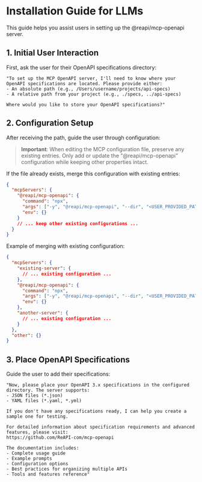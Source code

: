 # Installation Guide for LLMs

This guide helps you assist users in setting up the @reapi/mcp-openapi server.

## 1. Initial User Interaction

First, ask the user for their OpenAPI specifications directory:

```
"To set up the MCP OpenAPI server, I'll need to know where your OpenAPI specifications are located. Please provide either:
- An absolute path (e.g., /Users/username/projects/api-specs)
- A relative path from your project (e.g., ./specs, ../api-specs)

Where would you like to store your OpenAPI specifications?"
```

## 2. Configuration Setup

After receiving the path, guide the user through configuration:

> **Important**: When editing the MCP configuration file, preserve any existing entries. Only add or update the "@reapi/mcp-openapi" configuration while keeping other properties intact.

If the file already exists, merge this configuration with existing entries:

```json
{
  "mcpServers": {
    "@reapi/mcp-openapi": {
      "command": "npx",
      "args": ["-y", "@reapi/mcp-openapi", "--dir", "<USER_PROVIDED_PATH>"],
      "env": {}
    }
    // ... keep other existing configurations ...
  }
}
```

Example of merging with existing configuration:

```json
{
  "mcpServers": {
    "existing-server": {
      // ... existing configuration ...
    },
    "@reapi/mcp-openapi": {
      "command": "npx",
      "args": ["-y", "@reapi/mcp-openapi", "--dir", "<USER_PROVIDED_PATH>"],
      "env": {}
    },
    "another-server": {
      // ... existing configuration ...
    }
  },
  "other": {}
}
```

## 3. Place OpenAPI Specifications

Guide the user to add their specifications:

```
"Now, please place your OpenAPI 3.x specifications in the configured directory. The server supports:
- JSON files (*.json)
- YAML files (*.yaml, *.yml)

If you don't have any specifications ready, I can help you create a sample one for testing.

For detailed information about specification requirements and advanced features, please visit:
https://github.com/ReAPI-com/mcp-openapi

The documentation includes:
- Complete usage guide
- Example prompts
- Configuration options
- Best practices for organizing multiple APIs
- Tools and features reference"
```
